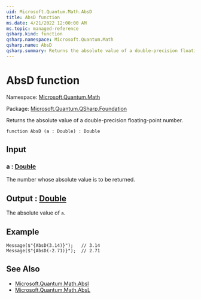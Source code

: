 ```yaml
---
uid: Microsoft.Quantum.Math.AbsD
title: AbsD function
ms.date: 4/21/2022 12:00:00 AM
ms.topic: managed-reference
qsharp.kind: function
qsharp.namespace: Microsoft.Quantum.Math
qsharp.name: AbsD
qsharp.summary: Returns the absolute value of a double-precision floating-point number.
---
```


# AbsD function

Namespace: [Microsoft.Quantum.Math](xref:Microsoft.Quantum.Math)

Package: [Microsoft.Quantum.QSharp.Foundation](https://nuget.org/packages/Microsoft.Quantum.QSharp.Foundation)


Returns the absolute value of a double-precision floating-point number.

```qsharp
function AbsD (a : Double) : Double
```


## Input

### a : [Double](xref:microsoft.quantum.qsharp.valueliterals#double-literals)

The number whose absolute value is to be returned.



## Output : [Double](xref:microsoft.quantum.qsharp.valueliterals#double-literals)

The absolute value of `a`.

## Example

```qsharpMessage($"{AbsD(3.14)}");   // 3.14Message($"{AbsD(-2.71)}");  // 2.71```

## See Also

- [Microsoft.Quantum.Math.AbsI](xref:Microsoft.Quantum.Math.AbsI)
- [Microsoft.Quantum.Math.AbsL](xref:Microsoft.Quantum.Math.AbsL)